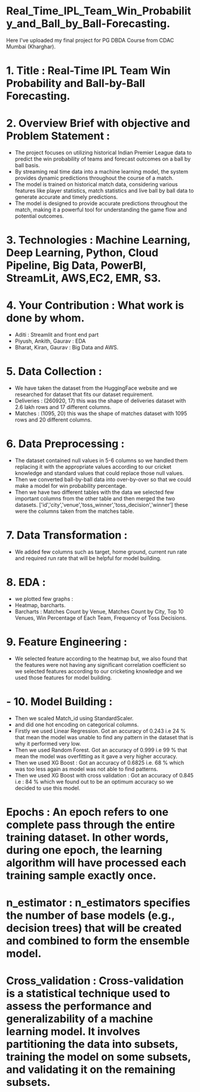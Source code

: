 # Real_Time_IPL_Team_Win_Probability_and_Ball_by_Ball-Forecasting.
Here I've uploaded my final project for PG DBDA Course from CDAC Mumbai (Kharghar).

# 1. Title : Real-Time IPL Team Win Probability and Ball-by-Ball Forecasting.

# 2. Overview Brief with objective and Problem Statement : 
- The project focuses on utilizing historical Indian Premier League data to predict the win probability of teams and forecast outcomes on a ball by ball basis. 
- By streaming real time data into a machine learning model, the system provides dynamic predictions throughout the course of a match. 
- The model is trained on historical match data, considering various features like player statistics, match statistics and live ball by ball data to generate accurate and timely predictions. 
- The model is designed to provide accurate predictions throughout the match, making it a powerful tool for understanding the game flow and potential outcomes.

# 3. Technologies : Machine Learning, Deep Learning, Python, Cloud Pipeline, Big Data, PowerBI, StreamLit, AWS,EC2, EMR, S3.

# 4. Your Contribution : What work is done by whom.
- Aditi : Streamlit and front end part
- Piyush, Ankith, Gaurav : EDA
- Bharat, Kiran, Gaurav : Big Data and AWS.

# 5. Data Collection : 
- We have taken the dataset from the HuggingFace website and we researched for dataset that fits our dataset requirement.
- Deliveries : (260920, 17)  this was the shape of deliveries dataset with 2.6 lakh rows and 17 different columns.
- Matches : (1095, 20) this was the shape of matches dataset with 1095 rows and 20 different columns.

# 6. Data Preprocessing : 
- The dataset contained null values in 5-6 columns so we handled them replacing it with the appropriate values according to our cricket knowledge and standard values that could replace those null values.
-  Then we converted ball-by-ball data into over-by-over so that we could make a model for win probability percentage.
-  Then we have two different tables with the data we selected few important columns from the other table and then merged the two datasets. ['id','city','venue','toss_winner','toss_decision','winner'] these were the columns taken from the matches table.

# 7. Data Transformation :
-  We added few columns such as target, home ground, current run rate and required run rate that will be helpful for model building.

# 8. EDA : 
- we plotted few graphs :
- Heatmap, barcharts. 
- Barcharts : Matches Count by Venue, Matches Count by City, Top 10 Venues, Win Percentage of Each Team, Frequency of Toss Decisions.

# 9. Feature Engineering : 
- We selected feature according to the heatmap but, we also found that the features were not having any significant correlation coefficient so we selected features according to our cricketing knowledge and we used those features for model building.

# - 10. Model Building : 
-  Then we scaled Match_id using StandardScaler.
- and did one hot encoding on categorical columns.
-  Firstly we used Linear Regression. Got an accuracy of 0.243 i.e 24 % that mean the model was unable to find any pattern in the dataset that is why it performed very low.
- Then we used Random Forest. Got an accuracy of 0.999 i.e 99 % that mean the model was overfitting as it gave a very higher accuracy.
- Then we used XG Boost : Got an accuracy of 0.6825 i.e. 68 % which was too less again as model was not able to find patterns.
- Then we used XG Boost with cross validation : Got an accuracy of 0.845 i.e : 84 % which we found out to be an optimum accuracy so we decided to use this model.

# Epochs :  An epoch refers to one complete pass through the entire training dataset. In other words, during one epoch, the learning algorithm will have processed each training sample exactly once.

# n_estimator : n_estimators specifies the number of base models (e.g., decision trees) that will be created and combined to form the ensemble model.

# Cross_validation : Cross-validation is a statistical technique used to assess the performance and generalizability of a machine learning model. It involves partitioning the data into subsets, training the model on some subsets, and validating it on the remaining subsets.

